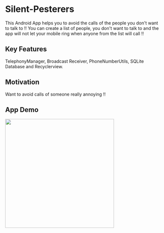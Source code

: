 # Silent-Pesterers
This Android App helps you to avoid the calls of the people you don't want to talk to !! You can create a list of people, you don't want to talk to and the app will not let your mobile ring when anyone from the list will call !!

## Key Features
TelephonyManager, Broadcast Receiver, PhoneNumberUtils, SQLite Database and Recyclerview.

## Motivation
Want to avoid calls of someone really annoying !!

## App Demo

<img src = "https://user-images.githubusercontent.com/14792027/28020050-a8b81ca2-65a0-11e7-8e51-ea3c954628f0.gif" width=350 >
